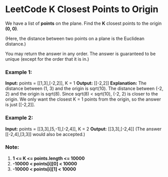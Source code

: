 # LeetCode K Closest Points to Origin

We have a list of **points** on the plane.  Find the **K** closest points to the origin **(0, 0)**.

(Here, the distance between two points on a plane is the Euclidean distance.)

You may return the answer in any order.  The answer is guaranteed to be unique (except for the order that it is in.)

 

### Example 1:

**Input:** points = [[1,3],[-2,2]], K = 1
**Output:** [[-2,2]]
**Explanation:** 
The distance between (1, 3) and the origin is sqrt(10).
The distance between (-2, 2) and the origin is sqrt(8).
Since sqrt(8) < sqrt(10), (-2, 2) is closer to the origin.
We only want the closest K = 1 points from the origin, so the answer is just [[-2,2]].


### Example 2:

**Input:** points = [[3,3],[5,-1],[-2,4]], K = 2
**Output:** [[3,3],[-2,4]]
(The answer [[-2,4],[3,3]] would also be accepted.)


### Note:

1. **1 <= K <= points.length <= 10000**
2. **-10000 < points[i][0] < 10000**
3. **-10000 < points[i][1] < 10000**